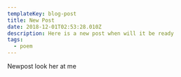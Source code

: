 ```yaml
---
templateKey: blog-post
title: New Post
date: 2018-12-01T02:53:28.010Z
description: Here is a new post when will it be ready
tags:
  - poem
---
```

Newpost look her at me
